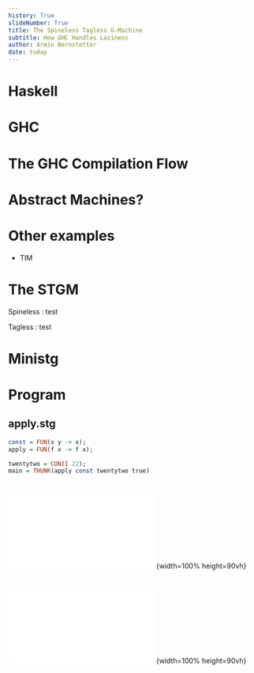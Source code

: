 ```yaml
---
history: True
slideNumber: True
title: The Spineless Tagless G-Machine
subtitle: How GHC Handles Laziness
author: Armin Bernstetter
date: today
---
```


# Haskell

# GHC

# The GHC Compilation Flow

# Abstract Machines?

# Other examples

- TIM

# The STGM

Spineless
: test

Tagless
: test

# 

# Ministg

# Program

## apply.stg
```haskell
const = FUN(x y -> x);
apply = FUN(f x -> f x);

twentytwo = CON(I 22);
main = THUNK(apply const twentytwo true)
```

#

![](trace/trace_pe/step0.html){width=100% height=90vh}

#

![](trace/trace_ea/step0.html){width=100% height=90vh}
